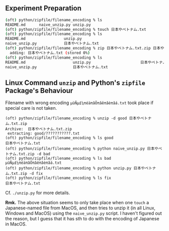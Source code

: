 ## Experiment Preparation
```bash
(oft) python/zipfile/filename_encoding % ls
README.md      naive_unzip.py unzip.py
(oft) python/zipfile/filename_encoding % touch 日本やベトナム.txt
(oft) python/zipfile/filename_encoding % ls
README.md                 unzip.py
naive_unzip.py            日本やベトナム.txt
(oft) python/zipfile/filename_encoding % zip 日本やベトナム.txt.zip 日本やベトナム.txt
  adding: 日本やベトナム.txt (stored 0%)
(oft) python/zipfile/filename_encoding % ls
README.md                     unzip.py                      日本やベトナム.txt.zip
naive_unzip.py                日本やベトナム.txt
```


## Linux Command `unzip` and Python's `zipfile` Package's Behaviour
Filename with wrong encoding `µùÑµ£¼πéäπâÖπâêπâèπâá.txt` took place if special care is not taken.
```
(oft) python/zipfile/filename_encoding % unzip -d good 日本やベトナム.txt.zip
Archive:  日本やベトナム.txt.zip
 extracting: good/???????????.txt
(oft) python/zipfile/filename_encoding % ls good
日本やベトナム.txt
(oft) python/zipfile/filename_encoding % python naive_unzip.py 日本やベトナム.txt.zip -d bad
(oft) python/zipfile/filename_encoding % ls bad 
µùÑµ£¼πéäπâÖπâêπâèπâá.txt
(oft) python/zipfile/filename_encoding % python unzip.py 日本やベトナム.txt.zip -d fix
(oft) python/zipfile/filename_encoding % ls fix
日本やベトナム.txt
```

Cf. `./unzip.py` for more details.

**Rmk.** The above situation seems to only take place when one `touch` a Japanese-named file from MacOS, and then
tries to unzip it (in all Linux, Windows and MacOS) using the `naive_unzip.py` script.
I haven't figured out the reason, but I guess that it has sth to do with the encoding of Japanese in MacOS.
